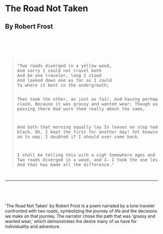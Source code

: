 
<!DOCTYPE html>
<html>
 
 <head>
  <meta charset="UTF-8">
  <link rel="stylesheet" href="css/my_styles.css">
 </head>
 
  <h1>The Road Not Taken</h1>
  <h2>By Robert Frost</h2>
  
  
  <body>
   <pre>
  <p>
    <blockquote>
"Two roads diverged in a yellow wood,
And sorry I could not travel both
And be one traveler, long I stood
And looked down one as far as I could
To where it bent in the undergrowth;

Then took the other, as just as fair,
And having perhaps the better claim,
Because it was grassy and wanted wear;
Though as for that the passing there
Had worn them really about the same,

And both that morning equally lay
In leaves no step had trodden black.
Oh, I kept the first for another day!
Yet knowing how way leads on to way,
I doubted if I should ever come back.

I shall be telling this with a sigh
Somewhere ages and ages hence:
Two roads diverged in a wood, and I—
I took the one less traveled by,
And that has made all the difference."
      </blockquote>
      <hr>
    </p>
    </pre>

<p>'The Road Not Taken' by Robert Frost is a poem narrated by a lone traveler confronted with two roads, symbolizing the journey of life and the decisions we make on that journey. The narrator chose the path that was 'grassy and wanted wear,' which demonstrates the desire many of us have for individuality and adventure.</p>
  </body>
 
</html>
